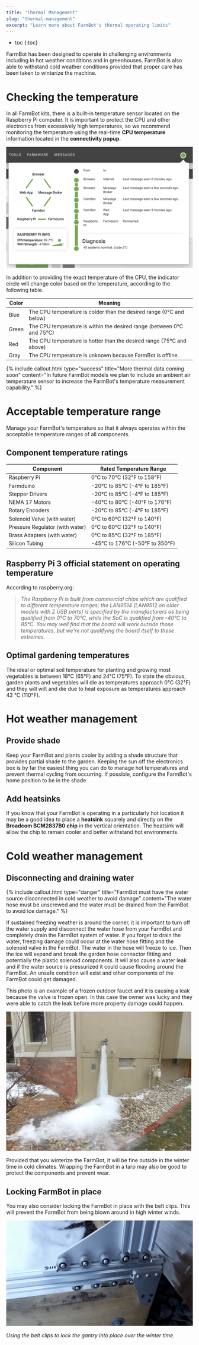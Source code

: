```yaml
---
title: "Thermal Management"
slug: "thermal-management"
excerpt: "Learn more about FarmBot's thermal operating limits"
---
```


* toc
{:toc}

FarmBot has been designed to operate in challenging environments including in hot weather conditions and in greenhouses. FarmBot is also able to withstand cold weather conditions provided that proper care has been taken to winterize the machine.

# Checking the temperature
In all FarmBot kits, there is a built-in temperature sensor located on the Raspberry Pi computer. It is important to protect the CPU and other electronics from excessively high temperatures, so we recommend monitoring the temperature using the real-time **CPU temperature** information located in the **connectivity popup**.

![Connectivity_1024x1024.png](Connectivity_1024x1024.png)

In addition to providing the exact temperature of the CPU, the indicator circle will change color based on the temperature, according to the following table.

|Color                         |Meaning                       |
|------------------------------|------------------------------|
|<span class="fa fa-circle" style="color: blue;opacity: 1"></span> Blue|The CPU temperature is colder than the desired range (0°C and below)
|<span class="fa fa-circle" style="color: #67aa42;opacity: 1"></span> Green|The CPU temperature is within the desired range (between 0°C and 75°C)
|<span class="fa fa-circle" style="color: #ed6765;opacity: 1"></span> Red|The CPU temperature is hotter than the desired range (75°C and above)
|<span class="fa fa-circle" style="color: gray;opacity: 1"></span> Gray|The CPU temperature is unknown because FarmBot is offline.



{%
include callout.html
type="success"
title="More thermal data coming soon"
content="In future FarmBot models we plan to include an ambient air temperature sensor to increase the FarmBot's temperature measurement capability."
%}

# Acceptable temperature range
Manage your FarmBot's temperature so that it always operates within the acceptable temperature ranges of all components.

## Component temperature ratings

|Component                     |Rated Temperature Range       |
|------------------------------|------------------------------|
|Raspberry Pi                  |0°C to 70°C  (32°F to 158°F)
|Farmduino                     |-20°C to 85°C  (-4°F to 185°F)
|Stepper Drivers               |-20°C to 85°C  (-4°F to 185°F)
|NEMA 17 Motors                |-40°C to 80°C  (-40°F to 176°F)
|Rotary Encoders               |-20°C to 85°C  (-4°F to 185°F)
|Solenoid Valve (with water)   |0°C to 60°C  (32°F to 140°F)
|Pressure Regulator (with water)|0°C to 60°C  (32°F to 140°F)
|Brass Adapters (with water)   |0°C to 85°C  (32°F to 185°F)
|Silicon Tubing                |-45°C to 176°C  (-50°F to 350°F)

## Raspberry Pi 3 official statement on operating temperature

According to raspberry.org:

> *The Raspberry Pi is built from commercial chips which are qualified to different temperature ranges; the LAN9514 (LAN9512 on older models with 2 USB ports) is specified by the manufacturers as being qualified from 0°C to 70°C, while the SoC is qualified from -40°C to 85°C. You may well find that the board will work outside those temperatures, but we're not qualifying the board itself to these extremes.*

## Optimal gardening temperatures

The ideal or optimal soil temperature for planting and growing most vegetables is between 18°C (65°F) and 24°C (75°F).  To state the obvious, garden plants and vegetables will die as temperatures approach 0°C (32°F) and they will wilt and die due to heat exposure as temperatures approach 43 °C (110°F).

# Hot weather management

## Provide shade
Keep your FarmBot and plants cooler by adding a shade structure that provides partial shade to the garden. Keeping the sun off the electronics box is by far the easiest thing you can do to manage hot temperatures and prevent thermal cycling from occurring. If possible, configure the FarmBot's home position to be in the shade.

## Add heatsinks
If you know that your FarmBot is operating in a particularly hot location it may be a good idea to place a **heatsink** squarely and directly on the **Broadcom BCM2837B0 chip** in the vertical orientation. The heatsink will allow the chip to remain cooler and better withstand hot environments.

# Cold weather management
## Disconnecting and draining water

{%
include callout.html
type="danger"
title="FarmBot must have the water source disconnected in cold weather to avoid damage"
content="The water hose must be unscrewed and the water must be drained from the FarmBot to avoid ice damage."
%}

If sustained freezing weather is around the corner, it is important to turn off the water supply and disconnect the water hose from your FarmBot and completely drain the FarmBot system of water. If you forget to drain the water, freezing damage could occur at the water hose fitting and the solenoid valve in the FarmBot. The water in the hose will freeze to ice. Then the ice will expand and break the garden hose connector fitting and potentially the plastic solenoid components. It will also cause a water leak and if the water source is pressurized it could cause flooding around the FarmBot. An unsafe condition will exist and other components of the FarmBot could get damaged.

This photo is an example of a frozen outdoor faucet and it is causing a leak because the valve is frozen open. In this case the owner was lucky and they were able to catch the leak before more property damage could happen.

![frozen-hose-bib-amerispec1.jpg](frozen-hose-bib-amerispec1.jpg)

Provided that you winterize the FarmBot, it will be fine outside in the winter time in cold climates. Wrapping the FarmBot in a tarp may also be good to protect the components and prevent wear.

## Locking FarmBot in place
You may also consider locking the FarmBot in place with the belt clips. This will prevent the FarmBot from being blown around in high winter winds.

![Winterizing_Gantry.jpeg](Winterizing_Gantry.jpeg)

_Using the belt clips to lock the gantry into place over the winter time._

